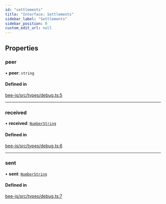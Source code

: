```yaml
---
id: "settlements"
title: "Interface: Settlements"
sidebar_label: "Settlements"
sidebar_position: 0
custom_edit_url: null
---
```


## Properties

### peer

• **peer**: `string`

#### Defined in

[bee-js/src/types/debug.ts:5](https://github.com/ethersphere/bee-js/blob/0e69ca1/src/types/debug.ts#L5)

___

### received

• **received**: [`NumberString`](../types/numberstring.md)

#### Defined in

[bee-js/src/types/debug.ts:6](https://github.com/ethersphere/bee-js/blob/0e69ca1/src/types/debug.ts#L6)

___

### sent

• **sent**: [`NumberString`](../types/numberstring.md)

#### Defined in

[bee-js/src/types/debug.ts:7](https://github.com/ethersphere/bee-js/blob/0e69ca1/src/types/debug.ts#L7)
